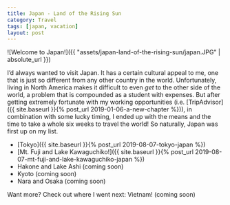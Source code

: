 ```yaml
---
title: Japan - Land of the Rising Sun
category: Travel
tags: [japan, vacation]
layout: post
---
```


![Welcome to Japan!]({{ "assets/japan-land-of-the-rising-sun/japan.JPG" | absolute_url }})

I’d always wanted to visit Japan. It has a certain cultural appeal to me, one that is just so different from any other country in the world. Unfortunately, living in North America makes it difficult to even _get_ to the other side of the world, a problem that is compounded as a student with expenses. But after getting extremely fortunate with my working opportunities (i.e. [TripAdvisor]({{ site.baseurl }}{% post_url 2019-01-06-a-new-chapter %})), in combination with some lucky timing, I ended up with the means and the time to take a whole six weeks to travel the world! So naturally, Japan was first up on my list.<!--more-->

* [Tokyo]({{ site.baseurl }}{% post_url 2019-08-07-tokyo-japan %})
* [Mt. Fuji and Lake Kawaguchiko!]({{ site.baseurl }}{% post_url 2019-08-07-mt-fuji-and-lake-kawaguchiko-japan %})
* Hakone and Lake Ashi (coming soon)
* Kyoto (coming soon)
* Nara and Osaka (coming soon)

Want more? Check out where I went next: Vietnam! (coming soon)